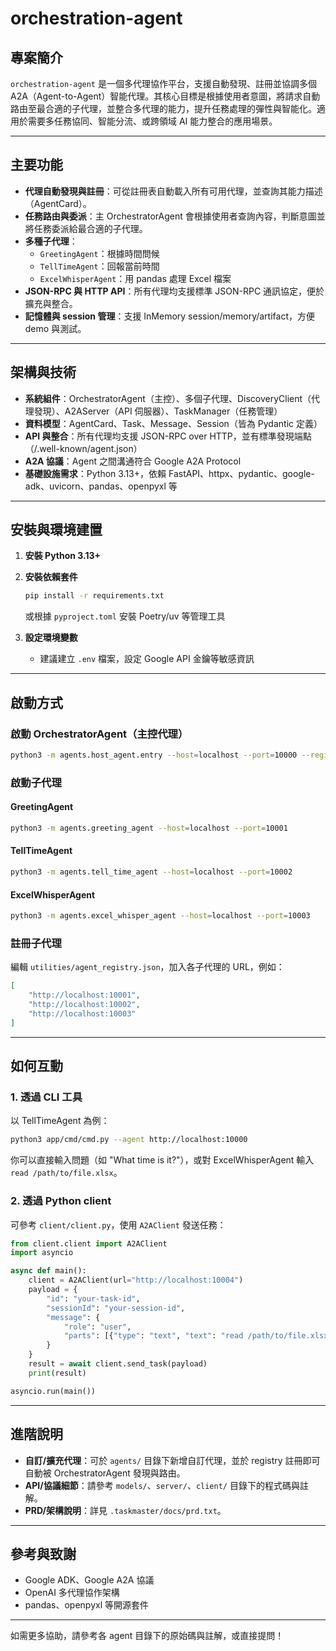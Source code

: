 # orchestration-agent

## 專案簡介

`orchestration-agent` 是一個多代理協作平台，支援自動發現、註冊並協調多個 A2A（Agent-to-Agent）智能代理。其核心目標是根據使用者意圖，將請求自動路由至最合適的子代理，並整合多代理的能力，提升任務處理的彈性與智能化。適用於需要多任務協同、智能分流、或跨領域 AI 能力整合的應用場景。

---

## 主要功能

- **代理自動發現與註冊**：可從註冊表自動載入所有可用代理，並查詢其能力描述（AgentCard）。
- **任務路由與委派**：主 OrchestratorAgent 會根據使用者查詢內容，判斷意圖並將任務委派給最合適的子代理。
- **多種子代理**：
  - `GreetingAgent`：根據時間問候
  - `TellTimeAgent`：回報當前時間
  - `ExcelWhisperAgent`：用 pandas 處理 Excel 檔案
- **JSON-RPC 與 HTTP API**：所有代理均支援標準 JSON-RPC 通訊協定，便於擴充與整合。
- **記憶體與 session 管理**：支援 InMemory session/memory/artifact，方便 demo 與測試。

---

## 架構與技術

- **系統組件**：OrchestratorAgent（主控）、多個子代理、DiscoveryClient（代理發現）、A2AServer（API 伺服器）、TaskManager（任務管理）
- **資料模型**：AgentCard、Task、Message、Session（皆為 Pydantic 定義）
- **API 與整合**：所有代理均支援 JSON-RPC over HTTP，並有標準發現端點（/.well-known/agent.json）
- **A2A 協議**：Agent 之間溝通符合 Google A2A Protocol
- **基礎設施需求**：Python 3.13+，依賴 FastAPI、httpx、pydantic、google-adk、uvicorn、pandas、openpyxl 等

---

## 安裝與環境建置

1. **安裝 Python 3.13+**
2. **安裝依賴套件**
   ```bash
   pip install -r requirements.txt
   ```
   或根據 `pyproject.toml` 安裝 Poetry/uv 等管理工具

3. **設定環境變數**
   - 建議建立 `.env` 檔案，設定 Google API 金鑰等敏感資訊

---

## 啟動方式

### 啟動 OrchestratorAgent（主控代理）

```bash
python3 -m agents.host_agent.entry --host=localhost --port=10000 --registry=utilities/agent_registry.json
```

### 啟動子代理

#### GreetingAgent
```bash
python3 -m agents.greeting_agent --host=localhost --port=10001
```

#### TellTimeAgent
```bash
python3 -m agents.tell_time_agent --host=localhost --port=10002
```

#### ExcelWhisperAgent
```bash
python3 -m agents.excel_whisper_agent --host=localhost --port=10003
```

### 註冊子代理

編輯 `utilities/agent_registry.json`，加入各子代理的 URL，例如：
```json
[
    "http://localhost:10001",
    "http://localhost:10002",
    "http://localhost:10003"
]
```

---

## 如何互動

### 1. 透過 CLI 工具

以 TellTimeAgent 為例：
```bash
python3 app/cmd/cmd.py --agent http://localhost:10000
```
你可以直接輸入問題（如 "What time is it?"），或對 ExcelWhisperAgent 輸入 `read /path/to/file.xlsx`。

### 2. 透過 Python client

可參考 `client/client.py`，使用 `A2AClient` 發送任務：
```python
from client.client import A2AClient
import asyncio

async def main():
    client = A2AClient(url="http://localhost:10004")
    payload = {
        "id": "your-task-id",
        "sessionId": "your-session-id",
        "message": {
            "role": "user",
            "parts": [{"type": "text", "text": "read /path/to/file.xlsx"}]
        }
    }
    result = await client.send_task(payload)
    print(result)

asyncio.run(main())
```

---

## 進階說明

- **自訂/擴充代理**：可於 `agents/` 目錄下新增自訂代理，並於 registry 註冊即可自動被 OrchestratorAgent 發現與路由。
- **API/協議細節**：請參考 `models/`、`server/`、`client/` 目錄下的程式碼與註解。
- **PRD/架構說明**：詳見 `.taskmaster/docs/prd.txt`。

---

## 參考與致謝

- Google ADK、Google A2A 協議
- OpenAI 多代理協作架構
- pandas、openpyxl 等開源套件

---

如需更多協助，請參考各 agent 目錄下的原始碼與註解，或直接提問！
